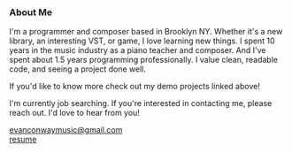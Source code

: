 ### About Me

I'm a programmer and composer based in Brooklyn NY. Whether it's a new library, an interesting VST, or game, I love learning new things. I spent 10 years in the music industry as a piano teacher and composer. And I've spent about 1.5 years programming professionally.  I value clean, readable code, and seeing a project done well. 

If you'd like to know more check out my demo projects linked above!

I'm currently job searching. If you're interested in contacting me, please reach out. I'd love to hear from you!

evanconwaymusic@gmail.com  
[resume](https://docs.google.com/document/d/1qRQ8ZiwPFS40rOGruCJJj6VH0nnWQdo6qOWGVO3WV4g/preview)
